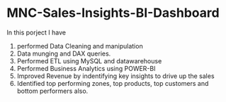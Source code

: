 # MNC-Sales-Insights-BI-Dashboard

In this porject I have
1) performed Data Cleaning and manipulation
2) Data munging and DAX queries.
3) Performed ETL using MySQL and datawarehouse
4) Performed Business Analytics using POWER-BI 
5) Improved Revenue by indentifying key insights to drive up the sales
6) Identified top performing zones, top products, top customers and bottom performers also.

   
